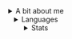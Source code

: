 <div align="center">
  <details>
    <summary>A bit about me</summary>
    <h4>
      I use all pronouns<br>
      im haxor
    </h4>
  </details>
  
  <details>
    <summary>Languages</summary>
    <h4>
      learned: C, C++, Python, Javascript<br>
      learning: none
    </h4>
  </details>
  
  <details>
    <summary>Stats</summary>
    <img src="https://komarev.com/ghpvc/?username=Unknown-User2&color=brightgreen&style=flat-square"> <br><br>
    <img src="https://github-readme-stats.vercel.app/api?username=unknown-user2&show_icons=true&theme=cobalt" width=350>
    <img src="https://github-readme-stats.vercel.app/api/top-langs/?username=unknown-user2&layout=compact&theme=cobalt" width=350>
  </details>
  <br>
</div>
